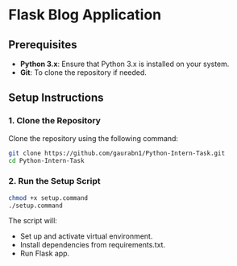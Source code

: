 # Flask Blog Application

## Prerequisites
- **Python 3.x**: Ensure that Python 3.x is installed on your system.
- **Git**: To clone the repository if needed.

## Setup Instructions
### 1. Clone the Repository

Clone the repository using the following command:

```bash
git clone https://github.com/gaurabn1/Python-Intern-Task.git
cd Python-Intern-Task
```
### 2. Run the Setup Script
```bash
chmod +x setup.command
./setup.command
```
The script will:

- Set up and activate virtual environment.
- Install dependencies from requirements.txt.
- Run Flask app.
